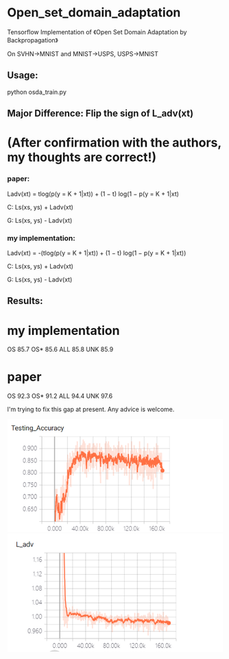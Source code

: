 # Open_set_domain_adaptation

Tensorflow Implementation of 《Open Set Domain Adaptation by Backpropagation》

On SVHN->MNIST and MNIST->USPS, USPS->MNIST

## Usage:

python osda_train.py

## Major Difference: Flip the sign of L_adv(xt) 
# (After confirmation with the authors, my thoughts are correct!)

### paper: 
Ladv(xt) = tlog(p(y = K + 1|xt)) + (1 − t) log(1 − p(y = K + 1|xt)

C: Ls(xs, ys) + Ladv(xt)

G: Ls(xs, ys) - Ladv(xt)

### my implementation:
Ladv(xt) = -(tlog(p(y = K + 1|xt)) + (1 − t) log(1 − p(y = K + 1|xt))

C: Ls(xs, ys) + Ladv(xt)

G: Ls(xs, ys) - Ladv(xt)

## Results:
# my implementation

OS 85.7 OS* 85.6 ALL 85.8 UNK 85.9
# paper

OS 92.3 OS* 91.2 ALL 94.4 UNK 97.6

 I'm trying to fix this gap at present. Any advice is welcome.  

![alt text](results/um.png "ALL Accuracy")
![alt text](results/ladv.png "Test Accuracy")
